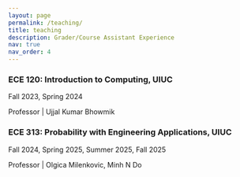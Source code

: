 ```yaml
---
layout: page
permalink: /teaching/
title: teaching
description: Grader/Course Assistant Experience
nav: true
nav_order: 4
---
```


### **ECE 120: Introduction to Computing, UIUC**

Fall 2023, Spring 2024

Professor | Ujjal Kumar Bhowmik

### **ECE 313: Probability with Engineering Applications, UIUC**

Fall 2024, Spring 2025, Summer 2025, Fall 2025

Professor | Olgica Milenkovic, Minh N Do
